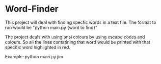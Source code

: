 # Word-Finder

This project will deal with finding specfic words in a text file. The format to run would be "python main.py {word to find}"

The project deals with using ansi colours by using escape codes and colours. So all the lines contatining that word would be printed with that specific word highlighted in red. 

Example: python main.py jim


